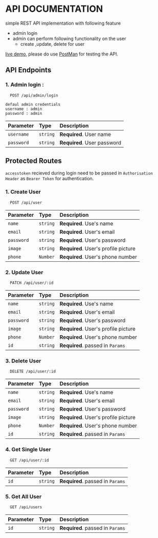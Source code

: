 # API DOCUMENTATION

simple REST API implementation with following feature

- admin login
- admin can perform following functionality on the user
  - create ,update, delete for user

[live demo](https://task-api-znu4.onrender.com), please do use [PostMan](https://identity.getpostman.com) for testing the API.

## API Endpoints

### 1. Admin login :

```http
  POST /api/admin/login
```

```
defaul admin credentials
username : admin
password : admin
```

| Parameter  | Type     | Description                 |
| :--------- | :------- | :-------------------------- |
| `username` | `string` | **Required**. User name     |
| `password` | `string` | **Required**. User password |

## Protected Routes

`accesstoken` recieved during login need to be passed in `Authorisation Header` as `Bearer Token` for authentication.

### 1. Create User

```http
  POST /api/user
```

| Parameter  | Type     | Description                          |
| :--------- | :------- | :----------------------------------- |
| `name`     | `string` | **Required**. Use's name             |
| `email`    | `string` | **Required**. User's email           |
| `password` | `string` | **Required**. User's password        |
| `image`    | `string` | **Required**. User's profile picture |
| `phone`    | `Number` | **Required**. User's phone number    |

### 2. Update User

```http
  PATCH /api/user/:id
```

| Parameter  | Type     | Description                          |
| :--------- | :------- | :----------------------------------- |
| `name`     | `string` | **Required**. Use's name             |
| `email`    | `string` | **Required**. User's email           |
| `password` | `string` | **Required**. User's password        |
| `image`    | `string` | **Required**. User's profile picture |
| `phone`    | `Number` | **Required**. User's phone number    |
| `id`       | `string` | **Required**. passed in `Params`     |

### 3. Delete User

```http
  DELETE /api/user/:id
```

| Parameter  | Type     | Description                          |
| :--------- | :------- | :----------------------------------- |
| `name`     | `string` | **Required**. Use's name             |
| `email`    | `string` | **Required**. User's email           |
| `password` | `string` | **Required**. User's password        |
| `image`    | `string` | **Required**. User's profile picture |
| `phone`    | `Number` | **Required**. User's phone number    |
| `id`       | `string` | **Required**. passed in `Params`     |

### 4. Get Single User

```http
  GET /api/user/:id
```

| Parameter | Type     | Description                      |
| :-------- | :------- | :------------------------------- |
| `id`      | `string` | **Required**. passed in `Params` |

### 5. Get All User

```http
  GET /api/users
```

| Parameter | Type     | Description                      |
| :-------- | :------- | :------------------------------- |
| `id`      | `string` | **Required**. passed in `Params` |


